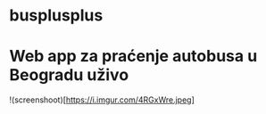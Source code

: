# busplusplus
# Web app za praćenje autobusa u Beogradu uživo

!(screenshoot)[https://i.imgur.com/4RGxWre.jpeg]
